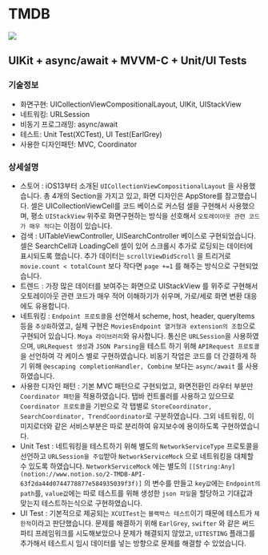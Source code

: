 # TMDB

![](https://velog.velcdn.com/images/dev_kickbell/post/beeaa984-9528-496e-9970-f1d745d407d1/image.png)

## UIKit + async/await + MVVM-C + Unit/UI Tests

### 기술정보

- 화면구현: UICollectionViewCompositionalLayout, UIKit, UIStackView
- 네트워킹: URLSession
- 비동기 프로그래밍: async/await
- 테스트: Unit Test(XCTest), UI Test(EarlGrey)
- 사용한 디자인패턴: MVC, Coordinator

### 상세설명

- 스토어 : iOS13부터 소개된 `UICollectionViewCompositionalLayout` 을 사용했습니다. 총 4개의 Section을 가지고 있고, 화면 디자인은 AppStore를 참고했습니다. 셀은 UICollectionViewCell를 코드 베이스로 커스텀 셀을 구현해서 사용했으며, 평소 `UIStackView` 위주로 화면구현하는 방식을 선호해서 `오토레이아웃 관련 코드가 매우 적다`는 이점이 있습니다.
- 검색 : UITableViewController, UISearchController 베이스로 구현되었습니다. 셀은 SearchCell과 LoadingCell 셀이 있어 스크롤시 추가로 로딩되는 데이터에 표시되도록 했습니다. 추가 데이터는 `scrollViewDidScroll` 을 트리거로 `movie.count < totalCount` 보다 작다면 `page +=1` 를 해주는 방식으로 구현되었습니다.
- 트렌드 : 가장 많은 데이터를 보여주는 화면으로 UIStackView 를 위주로 구현해서 오토레이아웃 관련 코드가 매우 적어 이해하기가 쉬우며, 가로/세로 화면 변환 대응에도 유용합니다.
- 네트워킹 : `Endpoint 프로토콜`을 선언해서 scheme, host, header, queryItems 등을 `추상화`하였고, 실제 구현은 `MoviesEndpoint 열거형과 extension의 조합`으로 구현되어 있습니다. `Moya 라이브러리`와 유사합니다. 통신은 `URLSession`을 사용하였으며, `URLRequest 생성`과 `JSON Parsing`을 테스트 하기 위해 `APIRequest 프로토콜`을 선언하여 각 케이스 별로 구현하였습니다. 비동기 작업은 코드를 더 간결하게 하기 위해 `@escaping completionHandler, Combine` 보다는 `async/await` 를 사용하였습니다.
- 사용한 디자인 패턴 : 기본 MVC 패턴으로 구현되었고, 화면전환인 라우터 부분만 `Coordinator 패턴`을 적용하였습니다. 탭바 컨트롤러를 사용하고 있으므로 `Coordinator 프로토콜`을 기반으로 각 탭별로 `StoreCoordinator, SearchCoordinator, TrendCoordinator`로 구분하였습니다. 그외 네트워킹, 이미지로더와 같은 서비스부분은 따로 분리하여 유지보수에 용이하도록 구현하였습니다.
- Unit Test : 네트워킹을 테스트하기 위해 별도의 `NetworkServiceType` 프로토콜을 선언하고 `URLSession을 주입`받아 `NetworkServiceMock` 으로 네트워킹을 대체할 수 있도록 하였습니다. `NetworkServiceMock` 에는 별도의 `[[String:Any](notion://www.notion.so/2-TMDB-API-63f2da44d0744778877e584935039f3f)]` 의 변수를 만들고 `key값`에는 `Endpoint의 path`를, `value값`에는 따로 테스트를 위해 생성한 `json 파일`을 할당하고 기대값과 맞는지 테스트하는식으로 구현하였습니다.
- UI Test : 기본적으로 제공되는 `XCUITest`는 `블랙박스 테스트`이기 때문에 테스트가 `제한적`이라고 판단했습니다. 문제를 해결하기 위해 `EarlGrey`, `swifter` 와 같은 써드파티 프레임워크를 시도해보았으나 문제가 해결되지 않았고, `UITESTING` 플래그를 추가해서 테스트시 임시 데이터를 넣는 방향으로 문제를 해결할 수 있었습니다.
